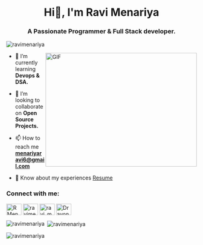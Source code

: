 <h1 align="center">Hi👋, I'm Ravi Menariya</h1>
<h3 align="center">A Passionate Programmer & Full Stack developer.</h3>

<p align="left"> <img src="https://komarev.com/ghpvc/?username=ravimenariya&label=Profile%20views&color=0e75b6&style=flat" alt="ravimenariya" /> </p>

 <img align="right" top="500" height="300" width="400" alt="GIF" src="codingg.gif">

- 🌱 I’m currently learning **Devops & DSA.**

- 👯 I’m looking to collaborate on **Open Source Projects.**

- 📫 How to reach me **menariyaravi6@gmail.com**

- 📄 Know about my experiences [Resume](https://drive.google.com/file/d/1Wn3RoI5eUU5ABnGaslc9MN4CyBBKTRsb/view?usp=sharing)

<h3 align="left">Connect with me:</h3>
<p align="left">
<a href="https://x.com/RMenariya64313" target="_blank"><img align="center" src="https://raw.githubusercontent.com/rahuldkjain/github-profile-readme-generator/master/src/images/icons/Social/twitter.svg" alt="RMenariya64313" height="30" width="40" /></a>
<a href="https://www.linkedin.com/in/ravimenariya/" target="_blank"><img align="center" src="https://raw.githubusercontent.com/rahuldkjain/github-profile-readme-generator/master/src/images/icons/Social/linked-in-alt.svg" alt="ravimenariya" height="30" width="40" /></a>
<a href="https://www.instagram.com/ravi_menariya99/" target="_blank"><img align="center" src="https://raw.githubusercontent.com/rahuldkjain/github-profile-readme-generator/master/src/images/icons/Social/instagram.svg" alt="ravi_menariya99" height="30" width="40" /></a>
<a href="https://leetcode.com/u/Dravon/" target="_blank"><img align="center" src="https://raw.githubusercontent.com/rahuldkjain/github-profile-readme-generator/master/src/images/icons/Social/leet-code.svg" alt="Dravon" height="30" width="40" /></a>
</p>

<p><img align="left" src="https://github-readme-stats.vercel.app/api/top-langs?username=ravimenariya&show_icons=true&locale=en&layout=compact" alt="ravimenariya" /></p>

<p>&nbsp;<img align="center" src="https://github-readme-stats.vercel.app/api?username=ravimenariya&show_icons=true&locale=en" alt="ravimenariya" /></p>

<p><img align="center" src="https://github-readme-streak-stats.herokuapp.com/?user=ravimenariya&" alt="ravimenariya" /></p>
